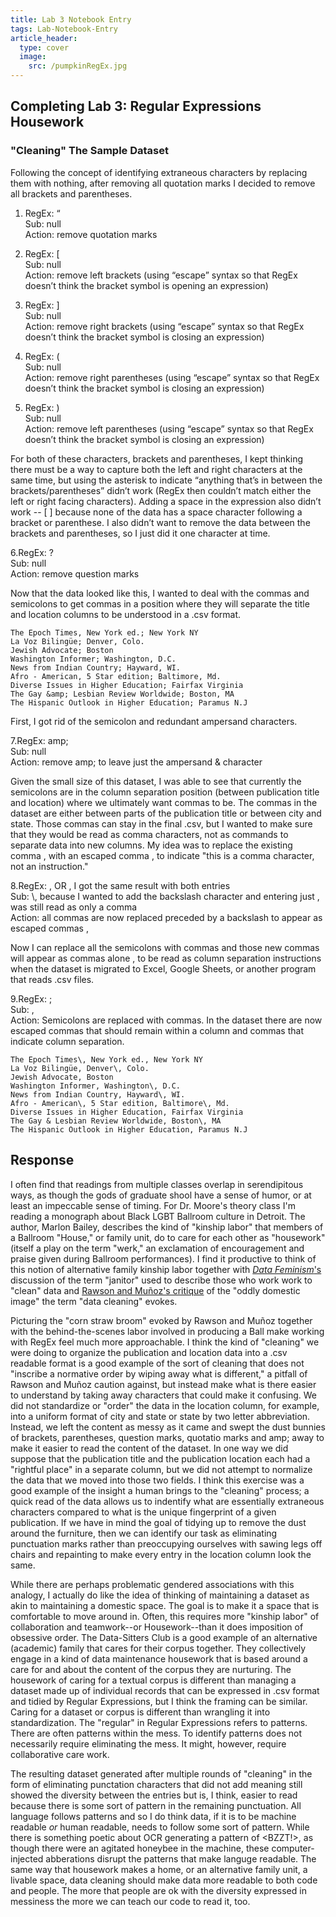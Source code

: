 ```yaml
---
title: Lab 3 Notebook Entry
tags: Lab-Notebook-Entry
article_header:
  type: cover
  image:
    src: /pumpkinRegEx.jpg
---
```


## **Completing Lab 3: Regular Expressions Housework**

### "Cleaning" The Sample Dataset

Following the concept of identifying extraneous characters by replacing them with nothing, after removing all quotation marks I decided to remove all brackets and parentheses.

1. RegEx: “<br/>
Sub: null<br/>
Action: remove quotation marks<br/>

2. RegEx: \[<br/>
Sub: null<br/>
Action: remove left brackets (using “escape” syntax so that RegEx doesn’t think the bracket symbol is opening an expression)<br/>

3. RegEx: \]<br/>
Sub: null<br/>
Action: remove right brackets (using “escape” syntax so that RegEx doesn’t think the bracket symbol is closing an expression)<br/>

4. RegEx: \(<br/>
Sub: null<br/>
Action: remove right parentheses (using “escape” syntax so that RegEx doesn’t think the bracket symbol is closing an expression)<br/>

5. RegEx: \)<br/>
Sub: null<br/>
Action: remove left parentheses (using “escape” syntax so that RegEx doesn’t think the bracket symbol is closing an expression)<br/>

For both of these characters, brackets and parentheses, I kept thinking there must be a way to capture both the left and right characters at the same time, but using the asterisk to indicate “anything that’s in between the brackets/parentheses” didn’t work (RegEx then couldn’t match either the left or right facing characters). Adding a space in the expression also didn’t work -- \[ \] because none of the data has a space character following a bracket or parenthese. I also didn’t want to remove the data between the brackets and parentheses, so I just did it one character at time.

6.RegEx: \?<br/>
Sub: null<br/>
Action: remove question marks<br/>

Now that the data looked like this, I wanted to deal with the commas and semicolons to get commas in a position where they will separate the title and location columns to be understood in a .csv format.

```
The Epoch Times, New York ed.; New York NY
La Voz Bilingüe; Denver, Colo.
Jewish Advocate; Boston
Washington Informer; Washington, D.C.
News from Indian Country; Hayward, WI.
Afro - American, 5 Star edition; Baltimore, Md.
Diverse Issues in Higher Education; Fairfax Virginia
The Gay &amp; Lesbian Review Worldwide; Boston, MA
The Hispanic Outlook in Higher Education; Paramus N.J
```

First, I got rid of the semicolon and redundant ampersand characters.

7.RegEx: amp;<br/>
Sub: null<br/>
Action: remove amp; to leave just the ampersand & character<br/>

Given the small size of this dataset, I was able to see that currently the semicolons are in the column separation position (between publication title and location) where we ultimately want commas to be. The commas in the dataset are either between parts of the publication title or between city and state. Those commas can stay in the final .csv, but I wanted to make sure that they would be read as comma characters, not as commands to separate data into new columns. My idea was to replace the existing comma , with an escaped comma \, to indicate "this is a comma character, not an instruction."

8.RegEx: , OR \, I got the same result with both entries<br/>
Sub: \\, because I wanted to add the backslash character and entering just \, was still read as only a comma<br/>
Action: all commas are now replaced preceded by a backslash to appear as escaped commas \,<br/>

Now I can replace all the semicolons with commas and those new commas will appear as commas alone , to be read as column separation instructions when the dataset is migrated to Excel, Google Sheets, or another program that reads .csv files.

9.RegEx: ;<br/>
Sub: ,<br/>
Action: Semicolons are replaced with commas. In the dataset there are now escaped commas that should remain within a column and commas that indicate column separation.<br/>

```
The Epoch Times\, New York ed., New York NY
La Voz Bilingüe, Denver\, Colo.
Jewish Advocate, Boston
Washington Informer, Washington\, D.C.
News from Indian Country, Hayward\, WI.
Afro - American\, 5 Star edition, Baltimore\, Md.
Diverse Issues in Higher Education, Fairfax Virginia
The Gay & Lesbian Review Worldwide, Boston\, MA
The Hispanic Outlook in Higher Education, Paramus N.J
```

## Response

I often find that readings from multiple classes overlap in serendipitous ways, as though the gods of graduate shool have a sense of humor, or at least an impeccable sense of timing. For Dr. Moore's theory class I'm reading a monograph about Black LGBT Ballroom culture in Detroit. The author, Marlon Bailey, describes the kind of "kinship labor" that members of a Ballroom "House," or family unit, do to care for each other as "housework" (itself a play on the term "werk," an exclamation of encouragement and praise given during Ballroom performances). I find it productive to think of this notion of alternative family kinship labor together with [*Data Feminism*'s](https://data-feminism.mitpress.mit.edu/pub/2wu7aft8/release/3) discussion of the term "janitor" used to describe those who work work to "clean" data and [Rawson and Muñoz's critique](https://dhdebates.gc.cuny.edu/read/untitled-f2acf72c-a469-49d8-be35-67f9ac1e3a60/section/07154de9-4903-428e-9c61-7a92a6f22e51#ch23) of the "oddly domestic image" the term "data cleaning" evokes. 

Picturing the "corn straw broom" evoked by Rawson and Muñoz together with the behind-the-scenes labor involved in producing a Ball make working with RegEx feel much more approachable. I think the kind of "cleaning" we were doing to organize the publication and location data into a .csv readable format is a good example of the sort of cleaning that does not "inscribe a normative order by wiping away what is different," a pitfall of Rawson and Muñoz caution against, but instead make what is there easier to understand by taking away characters that could make it confusing. We did not standardize or "order" the data in the location column, for example, into a uniform format of city and state or state by two letter abbreviation. Instead, we left the content as messy as it came and swept the dust bunnies of brackets, parentheses, question marks, quotatio marks and amp; away to make it easier to read the content of the dataset. In one way we did suppose that the publication title and the publication location each had a "rightful place" in a separate column, but we did not attempt to normalize the data that we moved into those two fields. I think this exercise was a good example of the insight a human brings to the "cleaning" process; a quick read of the data allows us to indentify what are essentially extraneous characters compared to what is the unique fingerprint of a given publication. If we have in mind the goal of tidying up to remove the dust around the furniture, then we can identify our task as eliminating punctuation marks rather than preoccupying ourselves with sawing legs off chairs and repainting to make every entry in the location column look the same.

While there are perhaps problematic gendered associations with this analogy, I actually do like the idea of thinking of maintaining a dataset as akin to maintaining a domestic space. The goal is to make it a space that is comfortable to move around in. Often, this requires more "kinship labor" of collaboration and teamwork--or Housework--than it does imposition of obsessive order. The Data-Sitters Club is a good example of an alternative (academic) family that cares for their corpus together. They collectively engage in a kind of data maintenance housework that is based around a care for and about the content of the corpus they are nurturing. The housework of caring for a textual corpus is different than managing a dataset made up of individual records that can be expressed in .csv format and tidied by Regular Expressions, but I think the framing can be similar. Caring for a dataset or corpus is different than wrangling it into standardization. The "regular" in Regular Expressions refers to patterns. There are often patterns within the mess. To identify patterns does not necessarily require eliminating the mess. It might, however, require collaborative care work.

The resulting dataset generated after multiple rounds of "cleaning" in the form of eliminating punctation characters that did not add meaning still showed the diversity between the entries but is, I think, easier to read because there is some sort of pattern in the remaining punctuation. All language follows patterns and so I do think data, if it is to be machine readable *or* human readable, needs to follow some sort of pattern. While there is something poetic about OCR generating a pattern of <BZZT!>, as though there were an agitated honeybee in the machine, these computer-injected abberations disrupt the patterns that make languge readable. The same way that housework makes a home, or an alternative family unit, a livable space, data cleaning should make data more readable to both code and people. The more that people are ok with the diversity expressed in messiness the more we can teach our code to read it, too.